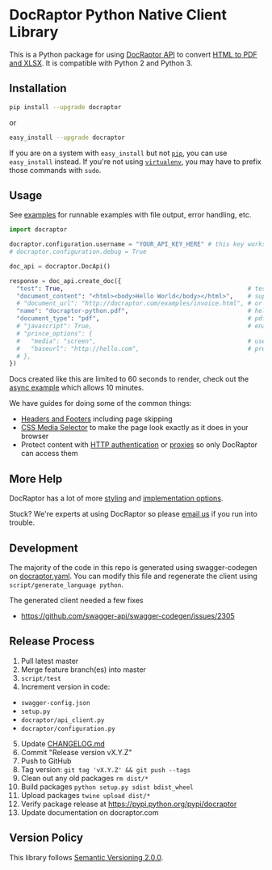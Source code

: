 # DocRaptor Python Native Client Library

This is a Python package for using [DocRaptor API](https://docraptor.com/documentation) to convert [HTML to PDF and XLSX](https://docraptor.com). It is compatible with Python 2 and Python 3.


## Installation

```bash
pip install --upgrade docraptor
```

or

```bash
easy_install --upgrade docraptor
```

If you are on a system with `easy_install` but not [`pip`](http://www.pip-installer.org/en/latest/index.html), you can use `easy_install` instead. If you're not using [`virtualenv`](http://www.virtualenv.org/), you may have to prefix those commands with `sudo`.


## Usage

See [examples](examples/) for runnable examples with file output, error handling, etc.

```python
import docraptor

docraptor.configuration.username = "YOUR_API_KEY_HERE" # this key works for test documents
# docraptor.configuration.debug = True

doc_api = docraptor.DocApi()

response = doc_api.create_doc({
  "test": True,                                                   # test documents are free but watermarked
  "document_content": "<html><body>Hello World</body></html>",    # supply content directly
  # "document_url": "http://docraptor.com/examples/invoice.html", # or use a url
  "name": "docraptor-python.pdf",                                 # help you find a document later
  "document_type": "pdf",                                         # pdf or xls or xlsx
  # "javascript": True,                                           # enable JavaScript processing
  # "prince_options": {
  #   "media": "screen",                                          # use screen styles instead of print styles
  #   "baseurl": "http://hello.com",                              # pretend URL when using document_content
  # },
})
```

Docs created like this are limited to 60 seconds to render, check out the [async example](examples/async.py) which allows 10 minutes.

We have guides for doing some of the common things:

* [Headers and Footers](https://docraptor.com/documentation/style#pdf-headers-footers) including page skipping
* [CSS Media Selector](https://docraptor.com/documentation/api#api_basic_pdf) to make the page look exactly as it does in your browser
* Protect content with [HTTP authentication](https://docraptor.com/documentation/api#api_http_user) or [proxies](https://docraptor.com/documentation/api#api_http_proxy) so only DocRaptor can access them


## More Help

DocRaptor has a lot of more [styling](https://docraptor.com/documentation/style) and [implementation options](https://docraptor.com/documentation/api).

Stuck? We're experts at using DocRaptor so please [email us](mailto:support@docraptor.com) if you run into trouble.


## Development

The majority of the code in this repo is generated using swagger-codegen on [docraptor.yaml](docraptor.yaml). You can modify this file and regenerate the client using `script/generate_language python`.

The generated client needed a few fixes
- https://github.com/swagger-api/swagger-codegen/issues/2305


## Release Process

1. Pull latest master
2. Merge feature branch(es) into master
3. `script/test`
4. Increment version in code:
  - `swagger-config.json`
  - `setup.py`
  - `docraptor/api_client.py`
  - `docraptor/configuration.py`
5. Update [CHANGELOG.md](CHANGELOG.md)
6. Commit "Release version vX.Y.Z"
7. Push to GitHub
8. Tag version: `git tag 'vX.Y.Z' && git push --tags`
9. Clean out any old packages `rm dist/*`
10. Build packages `python setup.py sdist bdist_wheel`
11. Upload packages `twine upload dist/*`
12. Verify package release at https://pypi.python.org/pypi/docraptor
13. Update documentation on docraptor.com


## Version Policy

This library follows [Semantic Versioning 2.0.0](http://semver.org).
